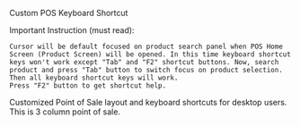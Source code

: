 Custom POS Keyboard Shortcut

Important Instruction (must read):

    Cursor will be default focused on product search panel when POS Home Screen (Product Screen) will be opened. In this time keyboard shortcut keys won't work except "Tab" and "F2" shortcut buttons. Now, search product and press "Tab" button to switch focus on product selection. Then all keyboard shortcut keys will work.
    Press "F2" button to get shortcut help.



Customized Point of Sale layout and keyboard shortcuts for desktop users. This is 3 column point of sale.